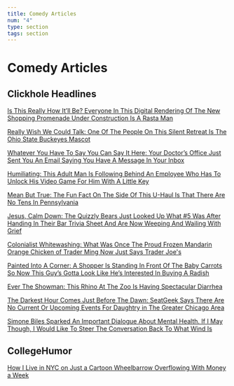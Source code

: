 ```yaml
---
title: Comedy Articles
num: "4"
type: section
tags: section
---
```

# Comedy Articles

## Clickhole Headlines

[Is This Really How It’ll Be? Everyone In This Digital Rendering Of The New Shopping Promenade Under Construction Is A Rasta Man](https://clickhole.com/is-this-really-how-itll-be-everyone-in-this-digital-rendering-of-the-new-shopping-promenade-under-construction-is-a-rasta-man/)

[Really Wish We Could Talk: One Of The People On This Silent Retreat Is The Ohio State Buckeyes Mascot](https://clickhole.com/really-wish-we-could-talk-one-of-the-people-on-this-silent-retreat-is-the-ohio-state-buckeyes-mascot/)

[Whatever You Have To Say You Can Say It Here: Your Doctor’s Office Just Sent You An Email Saying You Have A Message In Your Inbox](<*  https://clickhole.com/whatever-you-have-to-say-you-can-say-it-here-your-doctors-office-just-sent-you-an-email-saying-you-have-a-message-in-your-inbox/>)

[](https://clickhole.com/colonialist-whitewashing-what-was-once-the-proud-frozen-mandarin-orange-chicken-of-trader-ming-now-just-says-trader-joes/)[Humiliating: This Adult Man Is Following Behind An Employee Who Has To Unlock His Video Game For Him With A Little Key](https://clickhole.com/humiliating-this-adult-man-is-following-behind-an-employee-who-has-to-unlock-his-video-game-for-him-with-a-little-key/)

[Mean But True: The Fun Fact On The Side Of This U-Haul Is That There Are No Tens In Pennsylvania](https://clickhole.com/mean-but-true-the-fun-fact-on-the-side-of-this-u-haul-is-that-there-are-no-tens-in-pennsylvania/)

[Jesus, Calm Down: The Quizzly Bears Just Looked Up What #5 Was After Handing In Their Bar Trivia Sheet And Are Now Weeping And Wailing With Grief](https://clickhole.com/jesus-calm-down-the-quizzly-bears-just-looked-up-what-5-was-after-handing-in-their-bar-trivia-sheet-and-are-now-weeping-and-wailing-with-grief/)

[Colonialist Whitewashing: What Was Once The Proud Frozen Mandarin Orange Chicken of Trader Ming Now Just Says Trader Joe's](https://clickhole.com/colonialist-whitewashing-what-was-once-the-proud-frozen-mandarin-orange-chicken-of-trader-ming-now-just-says-trader-joes/)

[Painted Into A Corner: A Shopper Is Standing In Front Of The Baby Carrots So Now This Guy’s Gotta Look Like He’s Interested In Buying A Radish](https://clickhole.com/painted-into-a-corner-a-shopper-is-standing-in-front-of-the-baby-carrots-so-now-this-guys-gotta-look-like-hes-interested-in-buying-a-radish/)

[Ever The Showman: This Rhino At The Zoo Is Having Spectacular Diarrhea](https://clickhole.com/ever-the-showman-this-rhino-at-the-zoo-is-having-spectacular-diarrhea/)

[The Darkest Hour Comes Just Before The Dawn: SeatGeek Says There Are No Current Or Upcoming Events For Daughtry in The Greater Chicago Area](https://clickhole.com/the-darkest-hour-comes-just-before-the-dawn-seatgeek-says-there-are-no-current-or-upcoming-events-for-daughtry-in-the-greater-chicago-area/)

[Simone Biles Sparked An Important Dialogue About Mental Health. If I May Though, I Would Like To Stee](https://clickhole.com/simone-biles-sparked-an-important-dialogue-about-mental-health-if-i-may-though-i-would-like-to-steer-the-conversation-back-to-what-wind-is/)[r The Conversation Back To What Wind Is](https://clickhole.com/simone-biles-sparked-an-important-dialogue-about-mental-health-if-i-may-though-i-would-like-to-steer-the-conversation-back-to-what-wind-is/)

## **CollegeHumor**

[How I Live in NYC on Just a Cartoon Wheelbarrow Overflowing With Money a Week ](https://web.archive.org/web/20200109040605if_/https://www.collegehumor.com/post/7057278/how-i-live-in-nyc-on-just-a-cartoon-wheelbarrow-overflowing-with-money-a-week)